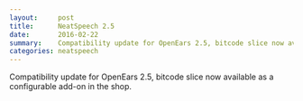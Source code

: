 ```yaml
---
layout:     post
title:      NeatSpeech 2.5 
date:       2016-02-22
summary:    Compatibility update for OpenEars 2.5, bitcode slice now available as a configurable add-on in the...
categories: neatspeech
---
```

Compatibility update for OpenEars 2.5, bitcode slice now available as a configurable add-on in the shop.